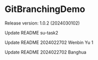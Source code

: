 # GitBranchingDemo

Release version: 1.0.2 (2024030102)

Update README su-task2

Update README 2024022702 Wenbin Yu 1

Update README 2024022702 Banghua


